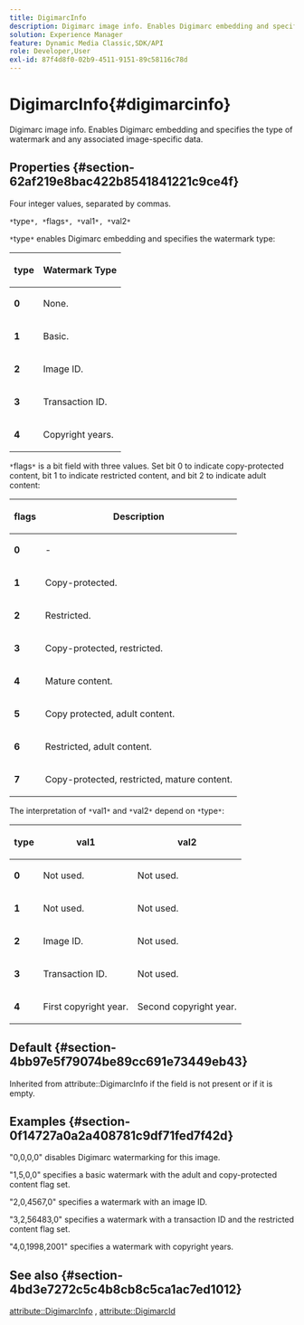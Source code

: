 ```yaml
---
title: DigimarcInfo
description: Digimarc image info. Enables Digimarc embedding and specifies the type of watermark and any associated image-specific data.
solution: Experience Manager
feature: Dynamic Media Classic,SDK/API
role: Developer,User
exl-id: 87f4d8f0-02b9-4511-9151-89c58116c78d
---
```

# DigimarcInfo{#digimarcinfo}

Digimarc image info. Enables Digimarc embedding and specifies the type of watermark and any associated image-specific data.

## Properties {#section-62af219e8bac422b8541841221c9ce4f}

Four integer values, separated by commas.

`*`type`*, *`flags`*, *`val1`*, *`val2`*`

`*`type`*` enables Digimarc embedding and specifies the watermark type: 

<table id="table_3648951F14D94C5BAD097CFB783F1EE7"> 
 <thead> 
  <tr> 
   <th class="entry"> <p><span class="codeph"> <span class="varname"> type</span> </span> </p> </th> 
   <th class="entry"> <p><b>Watermark Type</b> </p> </th> 
  </tr> 
 </thead>
 <tbody> 
  <tr> 
   <td> <p><b>0</b> </p> </td> 
   <td> <p>None. </p> </td> 
  </tr> 
  <tr> 
   <td> <p><b>1</b> </p> </td> 
   <td> <p>Basic. </p> </td> 
  </tr> 
  <tr> 
   <td> <p><b>2</b> </p> </td> 
   <td> <p>Image ID. </p> </td> 
  </tr> 
  <tr> 
   <td> <p><b>3</b> </p> </td> 
   <td> <p>Transaction ID. </p> </td> 
  </tr> 
  <tr> 
   <td> <p><b>4</b> </p> </td> 
   <td> <p>Copyright years. </p> </td> 
  </tr> 
 </tbody> 
</table>

`*`flags`*` is a bit field with three values. Set bit 0 to indicate copy-protected content, bit 1 to indicate restricted content, and bit 2 to indicate adult content: 

<table id="table_00F218515FBE484F9D05CBAF14F9D045"> 
 <thead> 
  <tr> 
   <th class="entry"> <p><span class="codeph"> <span class="varname"> flags</span> </span> </p> </th> 
   <th class="entry"> <p><b>Description</b> </p> </th> 
  </tr> 
 </thead>
 <tbody> 
  <tr> 
   <td> <p><b>0</b> </p> </td> 
   <td> <p>- </p> </td> 
  </tr> 
  <tr> 
   <td> <p><b>1</b> </p> </td> 
   <td> <p>Copy-protected. </p> </td> 
  </tr> 
  <tr> 
   <td> <p><b>2</b> </p> </td> 
   <td> <p>Restricted. </p> </td> 
  </tr> 
  <tr> 
   <td> <p><b>3</b> </p> </td> 
   <td> <p>Copy-protected, restricted. </p> </td> 
  </tr> 
  <tr> 
   <td> <p><b>4</b> </p> </td> 
   <td> <p>Mature content. </p> </td> 
  </tr> 
  <tr> 
   <td> <p><b>5</b> </p> </td> 
   <td> <p>Copy protected, adult content. </p> </td> 
  </tr> 
  <tr> 
   <td> <p><b>6</b> </p> </td> 
   <td> <p>Restricted, adult content. </p> </td> 
  </tr> 
  <tr> 
   <td> <p><b>7</b> </p> </td> 
   <td> <p>Copy-protected, restricted, mature content. </p> </td> 
  </tr> 
 </tbody> 
</table>

The interpretation of `*`val1`*` and `*`val2`*` depend on `*`type`*`: 

<table id="table_6B29F76BC1974C12AB7124BF84B29EC2"> 
 <thead> 
  <tr> 
   <th class="entry"> <p><span class="codeph"> <span class="varname"> type</span> </span> </p> </th> 
   <th class="entry"> <p><span class="codeph"> <span class="varname"> val1 </span> </span> </p> </th> 
   <th class="entry"> <p><span class="codeph"> <span class="varname"> val2 </span> </span> </p> </th> 
  </tr> 
 </thead>
 <tbody> 
  <tr> 
   <td> <p><b>0</b> </p> </td> 
   <td> <p>Not used. </p> </td> 
   <td> <p>Not used. </p> </td> 
  </tr> 
  <tr> 
   <td> <p><b>1</b> </p> </td> 
   <td> <p>Not used. </p> </td> 
   <td> <p>Not used. </p> </td> 
  </tr> 
  <tr> 
   <td> <p><b>2</b> </p> </td> 
   <td> <p>Image ID. </p> </td> 
   <td> <p>Not used. </p> </td> 
  </tr> 
  <tr> 
   <td> <p><b>3</b> </p> </td> 
   <td> <p>Transaction ID. </p> </td> 
   <td> <p>Not used. </p> </td> 
  </tr> 
  <tr> 
   <td> <p><b>4</b> </p> </td> 
   <td> <p>First copyright year. </p> </td> 
   <td> <p>Second copyright year. </p> </td> 
  </tr> 
 </tbody> 
</table>

## Default {#section-4bb97e5f79074be89cc691e73449eb43}

Inherited from attribute::DigimarcInfo if the field is not present or if it is empty.

## Examples {#section-0f14727a0a2a408781c9df71fed7f42d}

"0,0,0,0" disables Digimarc watermarking for this image.

"1,5,0,0" specifies a basic watermark with the adult and copy-protected content flag set.

"2,0,4567,0" specifies a watermark with an image ID.

"3,2,56483,0" specifies a watermark with a transaction ID and the restricted content flag set.

"4,0,1998,2001" specifies a watermark with copyright years.

## See also {#section-4bd3e7272c5c4b8cb8c5ca1ac7ed1012}

[attribute::DigimarcInfo](../../../../../../is-api/image-catalog/image-serving-api-ref/c-image-catalog-reference/c-attributes-reference/r-digimarcinfo.md#reference-de88636cb9b4435a94e3d0a80f072667) , [attribute::DigimarcId](../../../../../../is-api/image-catalog/image-serving-api-ref/c-image-catalog-reference/c-attributes-reference/r-digimarcid.md#reference-33e3eca7f1874510904e5c8645cecd68)
